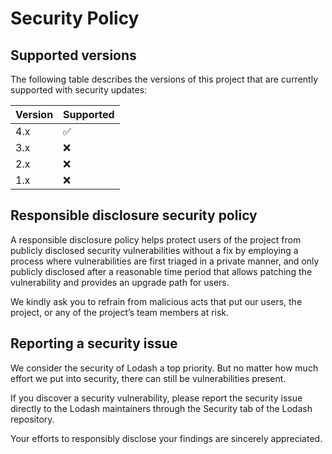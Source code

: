 # Security Policy

## Supported versions

The following table describes the versions of this project that are currently
supported with security updates:

| Version | Supported          |
| ------- | ------------------ |
| 4.x   | :white_check_mark:   |
| 3.x   | :x:                  |
| 2.x   | :x:                  |
| 1.x   | :x:                  |

## Responsible disclosure security policy

A responsible disclosure policy helps protect users of the project from publicly
disclosed security vulnerabilities without a fix by employing a process where
vulnerabilities are first triaged in a private manner, and only publicly disclosed
after a reasonable time period that allows patching the vulnerability and provides
an upgrade path for users.

We kindly ask you to refrain from malicious acts that put our users, the project,
or any of the project’s team members at risk.

## Reporting a security issue

We consider the security of Lodash a top priority. But no matter how much effort
we put into security, there can still be vulnerabilities present.

If you discover a security vulnerability, please report the security issue
directly to the Lodash maintainers through the Security tab of the Lodash
repository.

Your efforts to responsibly disclose your findings are sincerely appreciated.
